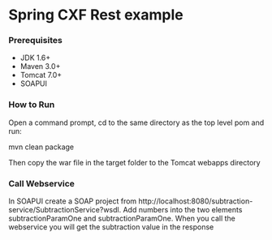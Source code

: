 # Spring CXF Rest example

### Prerequisites

* JDK 1.6+
* Maven 3.0+
* Tomcat 7.0+ 
* SOAPUI

### How to Run
Open a command prompt, cd to the same directory as the top level pom and run:

mvn clean package

Then copy the war file in the target folder to the Tomcat webapps directory

### Call Webservice

In SOAPUI create a SOAP project from http://localhost:8080/subtraction-service/SubtractionService?wsdl.  Add numbers into the two elements subtractionParamOne and subtractionParamOne.  When you call the webservice you will get the subtraction value in the response


